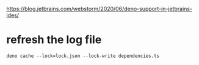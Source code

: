 https://blog.jetbrains.com/webstorm/2020/06/deno-support-in-jetbrains-ides/

# refresh the log file
```shell
deno cache --lock=lock.json --lock-write dependencies.ts
```
